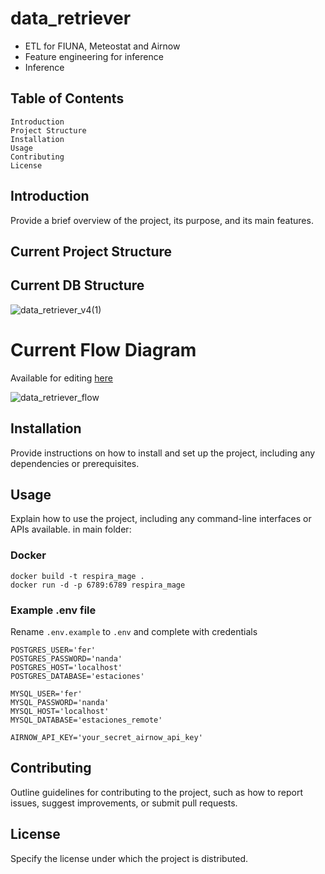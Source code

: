 # data_retriever
 * ETL for FIUNA, Meteostat and Airnow
 * Feature engineering for inference
 * Inference
 
 ## Table of Contents

    Introduction
    Project Structure
    Installation
    Usage
    Contributing
    License

## Introduction

Provide a brief overview of the project, its purpose, and its main features.

## Current Project Structure

## Current DB Structure
![data_retriever_v4(1)](https://github.com/user-attachments/assets/f938c756-7d82-4f90-9ce4-19b47fa8a64b)

# Current Flow Diagram 
Available for editing [here](https://lucid.app/lucidchart/9458c9c0-a69d-435e-8e2a-c308dd53ffb3/edit?viewport_loc=-1888%2C-751%2C3755%2C1602%2C0_0&invitationId=inv_9832203a-f57d-4c0e-8088-e32f409d3b45) 

![data_retriever_flow](https://github.com/vnbl/data_retriever/assets/21232496/6eb560c1-e2f5-4c2b-86d6-0563c217f280)

## Installation

Provide instructions on how to install and set up the project, including any dependencies or prerequisites.

## Usage

Explain how to use the project, including any command-line interfaces or APIs available.
in main folder:

### Docker
```
docker build -t respira_mage .
docker run -d -p 6789:6789 respira_mage

```

### Example .env file
Rename `.env.example` to `.env` and complete with credentials
```
POSTGRES_USER='fer'
POSTGRES_PASSWORD='nanda'
POSTGRES_HOST='localhost'
POSTGRES_DATABASE='estaciones'

MYSQL_USER='fer'
MYSQL_PASSWORD='nanda'
MYSQL_HOST='localhost'
MYSQL_DATABASE='estaciones_remote'

AIRNOW_API_KEY='your_secret_airnow_api_key'
```

## Contributing

Outline guidelines for contributing to the project, such as how to report issues, suggest improvements, or submit pull requests.

## License

Specify the license under which the project is distributed.

